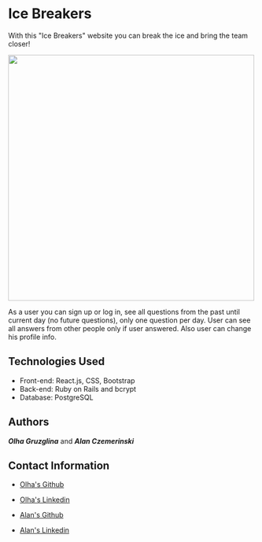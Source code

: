 # Ice Breakers

With this "Ice Breakers" website you can break the ice and bring the team closer! 

<img src="client/src/images/IceBreakers.gif" width="500">

As a user you can sign up or log in, see all questions from the past until current day (no future questions), only one question per day. User can see all answers from other people only if user answered. Also user can change his profile info. 

## Technologies Used
 - Front-end: React.js, CSS, Bootstrap 
 - Back-end: Ruby on Rails and bcrypt
 - Database: PostgreSQL

## Authors
_**Olha Gruzglina**_ and _**Alan Czemerinski**_

## Contact Information

- [Olha's Github](https://github.com/ogruzglina "Olha Gruzglina")
- [Olha's Linkedin](https://www.linkedin.com/in/olha-gruzglina-a4403b53/ "Olha Gruzglina")

- [Alan's Github](https://github.com/alanczeme "Alan Czemerinski")
- [Alan's Linkedin](https://www.linkedin.com/in/alancz/ "Alan Czemerinski")

